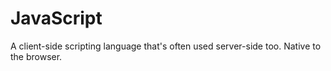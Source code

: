 # JavaScript

A client-side scripting language that's often used server-side too. Native to the browser.